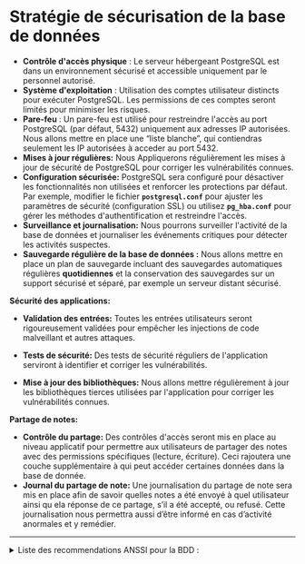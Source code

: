 
# Stratégie de sécurisation de la base de données

- **Contrôle d'accès physique** : Le serveur hébergeant PostgreSQL est dans un environnement sécurisé et accessible uniquement par le personnel autorisé.
- **Système d'exploitation** : Utilisation des comptes utilisateur distincts pour exécuter PostgreSQL. Les permissions de ces comptes seront limités pour minimiser les risques.
- **Pare-feu** : Un pare-feu est utilisé pour restreindre l'accès au port PostgreSQL (par défaut, 5432) uniquement aux adresses IP autorisées. Nous allons mettre en place une “liste blanche”, qui contiendras seulement les IP autorisées à acceder au port 5432.
- **Mises à jour régulières:** Nous Appliquerons régulièrement les mises à jour de sécurité de PostgreSQL pour corriger les vulnérabilités connues.
- **Configuration sécurisée:**  PostgreSQL sera configuré pour désactiver les fonctionnalités non utilisées et renforcer les protections par défaut. Par exemple, modifier le fichier **`postgresql.conf`** pour ajuster les paramètres de sécurité (configuration SSL) ou utilisez **`pg_hba.conf`** pour gérer les méthodes d'authentification et restreindre l'accès.
- **Surveillance et journalisation:** Nous pourrons surveiller l'activité de la base de données et journaliser les événements critiques pour détecter les activités suspectes.
- **Sauvegarde régulière de la base de données :** Nous allons mettre en place un plan de sauvegarde incluant des sauvegardes automatiques régulières **quotidiennes**  et la conservation des sauvegardes sur un support sécurisé et séparé, par exemple un serveur distant sécurisé.

**Sécurité des applications:**

- **Validation des entrées:** Toutes les entrées utilisateurs  seront rigoureusement validées pour empêcher les injections de code malveillant et autres attaques.

- **Tests de sécurité:** Des tests de sécurité réguliers de l'application serviront à identifier et corriger les vulnérabilités.
- **Mise à jour des bibliothèques:** Nous allons mettre régulièrement à jour les bibliothèques tierces utilisées par l'application pour corriger les vulnérabilités connues.

**Partage de notes:**

- **Contrôle du partage:** Des contrôles d'accès seront mis en place au niveau applicatif pour permettre aux utilisateurs de partager des notes avec des permissions spécifiques (lecture, écriture). Ceci rajoutera une couche supplémentaire à qui peut accéder certaines données dans la base de donnée.
- **Journal du partage de note:** Une journalisation du partage de note sera mis en place afin de savoir quelles notes a été envoyé à quel utilisateur ainsi qu ela réponse de ce partage, s’il a été accepté, ou refusé. Cette journalisation nous permettra aussi d’être informé en cas d’activité anormales et y remédier.



___
<details>
<summary>Liste des recommendations ANSSI pour la BDD :</summary>

- **R13** : Restreindre les contenus aux ressources fiables.
- **R23** : Ne pas stocker des informations sensibles dans les bases de données locales.
- **R14** : Mettre en oeuvre CSP par en-tête HTTP.
- **R62** : Maintenir à jour les composants logiciels tiers utilisés.
- **R7** : Vérifier l'échappement des contenus inclus.
- **R21** : Définir la stratégie de construction de l'en-tête Referer.
</details>
